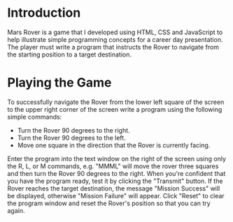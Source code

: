 # Introduction

Mars Rover is a game that I developed using HTML, CSS and JavaScript to help illustrate simple programming concepts for a career day presentation. The player must write a program that instructs the Rover to navigate from the starting position to a target destination. 

# Playing the Game

To successfully navigate the Rover from the lower left square of the screen to the upper right corner of the screen write a program using the following simple commands:

- Turn the Rover 90 degrees to the right.
- Turn the Rover 90 degrees to the left.
- Move one square in the direction that the Rover is currently facing.

Enter the program into the text window on the right of the screen using only the R, L, or M commands, e.g. "MMML" will move the rover three squares and then turn the Rover 90 degrees to the right. When you're confident that you have the program ready, test it by clicking the "Transmit" button. If the Rover reaches the target destination, the message "Mission Success" will be displayed, otherwise "Mission Failure" will appear. Click "Reset" to clear the program window and reset the Rover's position so that you can try again.